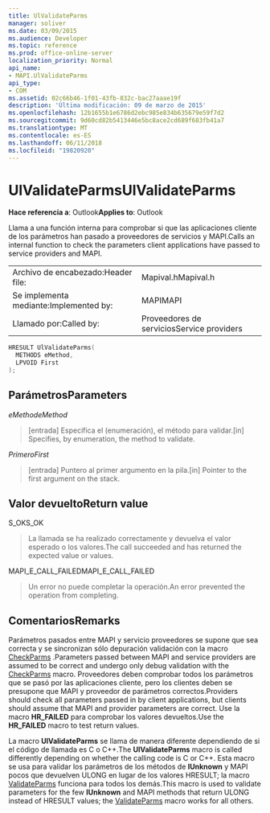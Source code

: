 ```yaml
---
title: UlValidateParms
manager: soliver
ms.date: 03/09/2015
ms.audience: Developer
ms.topic: reference
ms.prod: office-online-server
localization_priority: Normal
api_name:
- MAPI.UlValidateParms
api_type:
- COM
ms.assetid: 02c66b46-1f01-43fb-832c-bac27aaae19f
description: 'Última modificación: 09 de marzo de 2015'
ms.openlocfilehash: 12b1655b1e6786d2ebc985e834b635679e59f7d2
ms.sourcegitcommit: 9d60cd82b5413446e5bc8ace2cd689f683fb41a7
ms.translationtype: MT
ms.contentlocale: es-ES
ms.lasthandoff: 06/11/2018
ms.locfileid: "19820920"
---
```

# <a name="ulvalidateparms"></a><span data-ttu-id="3a676-103">UlValidateParms</span><span class="sxs-lookup"><span data-stu-id="3a676-103">UlValidateParms</span></span>

  
  
<span data-ttu-id="3a676-104">**Hace referencia a**: Outlook</span><span class="sxs-lookup"><span data-stu-id="3a676-104">**Applies to**: Outlook</span></span> 
  
<span data-ttu-id="3a676-105">Llama a una función interna para comprobar si que las aplicaciones cliente de los parámetros han pasado a proveedores de servicios y MAPI.</span><span class="sxs-lookup"><span data-stu-id="3a676-105">Calls an internal function to check the parameters client applications have passed to service providers and MAPI.</span></span> 
  
|||
|:-----|:-----|
|<span data-ttu-id="3a676-106">Archivo de encabezado:</span><span class="sxs-lookup"><span data-stu-id="3a676-106">Header file:</span></span>  <br/> |<span data-ttu-id="3a676-107">Mapival.h</span><span class="sxs-lookup"><span data-stu-id="3a676-107">Mapival.h</span></span>  <br/> |
|<span data-ttu-id="3a676-108">Se implementa mediante:</span><span class="sxs-lookup"><span data-stu-id="3a676-108">Implemented by:</span></span>  <br/> |<span data-ttu-id="3a676-109">MAPI</span><span class="sxs-lookup"><span data-stu-id="3a676-109">MAPI</span></span>  <br/> |
|<span data-ttu-id="3a676-110">Llamado por:</span><span class="sxs-lookup"><span data-stu-id="3a676-110">Called by:</span></span>  <br/> |<span data-ttu-id="3a676-111">Proveedores de servicios</span><span class="sxs-lookup"><span data-stu-id="3a676-111">Service providers</span></span>  <br/> |
   
```cpp
HRESULT UlValidateParms(
  METHODS eMethod,
  LPVOID First
);
```

## <a name="parameters"></a><span data-ttu-id="3a676-112">Parámetros</span><span class="sxs-lookup"><span data-stu-id="3a676-112">Parameters</span></span>

 <span data-ttu-id="3a676-113">_eMethod_</span><span class="sxs-lookup"><span data-stu-id="3a676-113">_eMethod_</span></span>
  
> <span data-ttu-id="3a676-114">[entrada] Especifica el (enumeración), el método para validar.</span><span class="sxs-lookup"><span data-stu-id="3a676-114">[in] Specifies, by enumeration, the method to validate.</span></span> 
    
 <span data-ttu-id="3a676-115">_Primero_</span><span class="sxs-lookup"><span data-stu-id="3a676-115">_First_</span></span>
  
> <span data-ttu-id="3a676-116">[entrada] Puntero al primer argumento en la pila.</span><span class="sxs-lookup"><span data-stu-id="3a676-116">[in] Pointer to the first argument on the stack.</span></span>
    
## <a name="return-value"></a><span data-ttu-id="3a676-117">Valor devuelto</span><span class="sxs-lookup"><span data-stu-id="3a676-117">Return value</span></span>

<span data-ttu-id="3a676-118">S_OK</span><span class="sxs-lookup"><span data-stu-id="3a676-118">S_OK</span></span> 
  
> <span data-ttu-id="3a676-119">La llamada se ha realizado correctamente y devuelva el valor esperado o los valores.</span><span class="sxs-lookup"><span data-stu-id="3a676-119">The call succeeded and has returned the expected value or values.</span></span> 
    
<span data-ttu-id="3a676-120">MAPI_E_CALL_FAILED</span><span class="sxs-lookup"><span data-stu-id="3a676-120">MAPI_E_CALL_FAILED</span></span> 
  
> <span data-ttu-id="3a676-121">Un error no puede completar la operación.</span><span class="sxs-lookup"><span data-stu-id="3a676-121">An error prevented the operation from completing.</span></span>
    
## <a name="remarks"></a><span data-ttu-id="3a676-122">Comentarios</span><span class="sxs-lookup"><span data-stu-id="3a676-122">Remarks</span></span>

<span data-ttu-id="3a676-123">Parámetros pasados entre MAPI y servicio proveedores se supone que sea correcta y se sincronizan sólo depuración validación con la macro [CheckParms](checkparms.md) .</span><span class="sxs-lookup"><span data-stu-id="3a676-123">Parameters passed between MAPI and service providers are assumed to be correct and undergo only debug validation with the [CheckParms](checkparms.md) macro.</span></span> <span data-ttu-id="3a676-124">Proveedores deben comprobar todos los parámetros que se pasó por las aplicaciones cliente, pero los clientes deben se presupone que MAPI y proveedor de parámetros correctos.</span><span class="sxs-lookup"><span data-stu-id="3a676-124">Providers should check all parameters passed in by client applications, but clients should assume that MAPI and provider parameters are correct.</span></span> <span data-ttu-id="3a676-125">Use la macro **HR_FAILED** para comprobar los valores devueltos.</span><span class="sxs-lookup"><span data-stu-id="3a676-125">Use the **HR_FAILED** macro to test return values.</span></span> 
  
<span data-ttu-id="3a676-126">La macro **UlValidateParms** se llama de manera diferente dependiendo de si el código de llamada es C o C++.</span><span class="sxs-lookup"><span data-stu-id="3a676-126">The **UlValidateParms** macro is called differently depending on whether the calling code is C or C++.</span></span> <span data-ttu-id="3a676-127">Esta macro se usa para validar los parámetros de los métodos de **IUnknown** y MAPI pocos que devuelven ULONG en lugar de los valores HRESULT; la macro [ValidateParms](validateparms.md) funciona para todos los demás.</span><span class="sxs-lookup"><span data-stu-id="3a676-127">This macro is used to validate parameters for the few **IUnknown** and MAPI methods that return ULONG instead of HRESULT values; the [ValidateParms](validateparms.md) macro works for all others.</span></span> 
  

